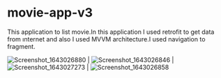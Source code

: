 # movie-app-v3
This application to list movie.In this application I used retrofit to get data from ınternet and also I used MVVM architecture.I used navigation to fragment.

![Screenshot_1643026880](https://user-images.githubusercontent.com/26390652/150804376-f9e55558-080e-407f-892f-8476e60bef3a.png) |
![Screenshot_1643026846](https://user-images.githubusercontent.com/26390652/150804398-65649072-36d5-4a9b-b877-1299377e59e3.png) |
![Screenshot_1643027273](https://user-images.githubusercontent.com/26390652/150804402-1c74068e-f93f-48d9-a0c5-65d58853c217.png) |
![Screenshot_1643026858](https://user-images.githubusercontent.com/26390652/150804417-e7e4df29-1d6b-4363-b88a-d6f758cc8518.png)
